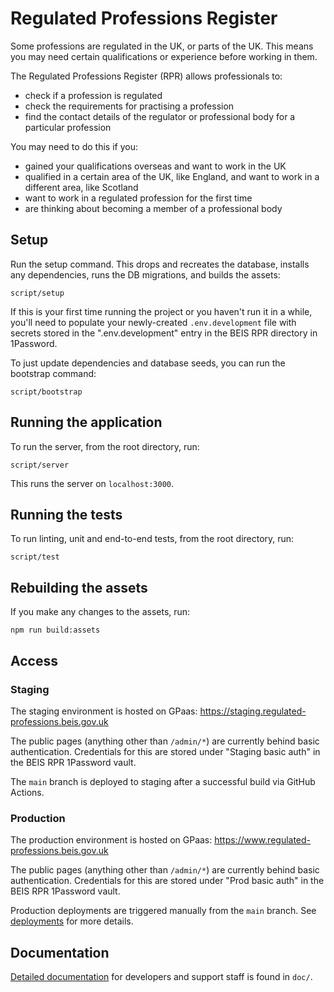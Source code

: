 # Regulated Professions Register

Some professions are regulated in the UK, or parts of the UK. This means you
may need certain qualifications or experience before working in them.

The Regulated Professions Register (RPR) allows professionals to:

- check if a profession is regulated
- check the requirements for practising a profession
- find the contact details of the regulator or professional body for a
  particular profession

You may need to do this if you:

- gained your qualifications overseas and want to work in the UK
- qualified in a certain area of the UK, like England, and want to work in a
  different area, like Scotland
- want to work in a regulated profession for the first time
- are thinking about becoming a member of a professional body

## Setup

Run the setup command. This drops and recreates the database, installs any
dependencies, runs the DB migrations, and builds the assets:

```
script/setup
```

If this is your first time running the project or you haven't run it in a
while, you'll need to populate your newly-created `.env.development` file with
secrets stored in the ".env.development" entry in the BEIS RPR directory in
1Password.

To just update dependencies and database seeds, you can run the bootstrap
command:

```
script/bootstrap
```

## Running the application

To run the server, from the root directory, run:

```
script/server
```

This runs the server on `localhost:3000`.

## Running the tests

To run linting, unit and end-to-end tests, from the root directory, run:

```
script/test
```

## Rebuilding the assets

If you make any changes to the assets, run:

```
npm run build:assets
```

## Access

### Staging

The staging environment is hosted on GPaas: https://staging.regulated-professions.beis.gov.uk

The public pages (anything other than `/admin/*`) are currently behind basic authentication. Credentials for this are stored under "Staging basic auth" in the BEIS RPR 1Password vault.

The `main` branch is deployed to staging after a successful build via GitHub Actions.

### Production

The production environment is hosted on GPaas: https://www.regulated-professions.beis.gov.uk

The public pages (anything other than `/admin/*`) are currently behind basic authentication. Credentials for this are stored under "Prod basic auth" in the BEIS RPR 1Password vault.

Production deployments are triggered manually from the `main` branch. See [deployments](./doc/deployment.md) for more details.

## Documentation

[Detailed documentation](./doc/0_front-line-support.md) for developers and support staff is found in `doc/`.
